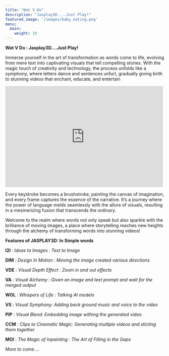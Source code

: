 ```yaml
---
title: "Wat V Do"
description: "Jasplay3D....Just Play!"
featured_image: '/images/baby_eating.png'
menu:
  main:
    weight: 10
---
```


**Wat V Do : Jasplay3D....Just Play!**

Immerse yourself in the art of transformation as words come to life, evolving from mere text into captivating visuals that tell compelling stories. With the magic touch of creativity and technology, the process unfolds like a symphony, where letters dance and sentences unfurl, gradually giving birth to stunning videos that enchant, educate, and entertain

<iframe width="500" height="320" src="https://www.youtube.com/embed/fp4xfX9pzjc?version=3&loop=1&playlist=fp4xfX9pzjc" title="YouTube video player" 
frameborder="0" allow="accelerometer; autoplay; clipboard-write; encrypted-media; gyroscope; picture-in-picture; web-share" allowfullscreen></iframe>


Every keystroke becomes a brushstroke, painting the canvas of imagination, and every frame captures the essence of the narrative. It’s a journey where the power of language melds seamlessly with the allure of visuals, resulting in a mesmerizing fusion that transcends the ordinary.

Welcome to the realm where words not only speak but also sparkle with the brilliance of moving images, a place where storytelling reaches new heights through the alchemy of transforming words into stunning videos!

**Features of JASPLAY3D: In Simple words**

**I2I**  : _Ideas to Images : Text to Image_

**DIM**  : _Design In Motion : Moving the image created various directions_

**VDE**  : _Visual Depth Effect : Zoom in and out effects_

**VA**   : _Visual Alchemy : Given an image and text prompt and wait for the merged output_

**WOL**  : _Whispers of Life : Talking AI models_

**VS**   : _Visual Symphony: Adding back ground music and voice to the video_

**PIP**  : _Visual Blend: Embedding image withing the generated video_

**CCM**  : _Clips to Cinematic Magic: Generating mutliple videos and sticting them together_

**MOI**  : _The Magic of Inpainting : The Art of Filling in the Gaps_

_More to come...._


